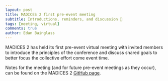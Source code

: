 ```yaml
---
layout: post
title: MADICES 2 first pre-event meeting
subtitle: Introductions, reminders, and discussion 📆
tags: [meeting, virtual]
comments: true
author: Edan Bainglass
---
```


MADICES 2 has held its first pre-event virtual meeting with invited members to introduce the principles of the conference and discuss shared goals to better focus the collective effort come event time.

Notes for the meeting (and for future pre-event meetings as they occur), can be found on the MADICES 2 [GitHub page](https://github.com/MADICES/MADICES-2024/blob/main/minutes/2023-12-11-first-pre-event.md).
